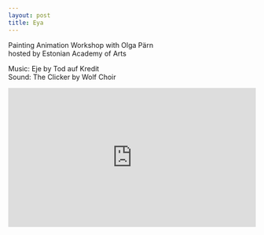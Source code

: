 ```yaml
---
layout: post
title: Eya
---
```


Painting Animation Workshop with Olga Pärn  
hosted by Estonian Academy of Arts

Music: Eje by Tod auf Kredit  
Sound: The Clicker by Wolf Choir

<div style="padding:56.25% 0 0 0;position:relative;"><iframe src="https://player.vimeo.com/video/203469629?h=88fd61e60a&byline=0&portrait=0" style="position:absolute;top:0;left:0;width:100%;height:100%;" frameborder="0" allow="autoplay; fullscreen; picture-in-picture" allowfullscreen></iframe></div><script src="https://player.vimeo.com/api/player.js"></script>